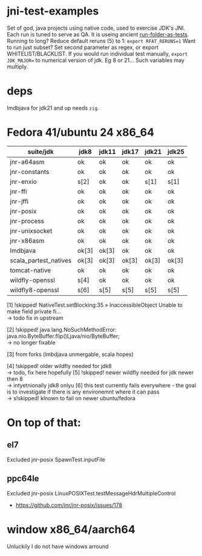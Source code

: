 # jni-test-examples
Set of god, java projects using native code, used to exercise JDK's JNI.
Each run is tuned to serve as QA.
It is useing ancient [run-folder-as-tests](https://github.com/rh-openjdk/run-folder-as-tests).
Running to long? Reduce default reruns (5) to 1: `export RFAT_RERUNS=1`
Want to run just subset? Set second parameter as regex, or export WHITELIST/BLACKLIST.
If you would run individual test manually, `export JDK_MAJOR=` to numerical version of jdk. Eg 8 or 21...
Such variables may multiply.

# deps
lmdbjava for jdk21 and up needs `zig`. 

# Fedora 41/ubuntu 24 x86_64
| suite/jdk              | jdk8       | jdk11      | jdk17      | jdk21      | jdk25      |
| -----------------------| ---------- |----------- | -----------| ---------- | ---------- |
|jnr-a64asm              | ok         | ok         | ok         | ok         | ok         |
|jnr-constants           | ok         | ok         | ok         | ok         | ok         |
|jnr-enxio               | s[2]       | ok         | ok         | s[1]       |  s[1]      |
|jnr-ffi                 | ok         | ok         | ok         | ok         | ok         |
|jnr-jffi                | ok         | ok         | ok         | ok         | ok         |
|jnr-posix               | ok         | ok         | ok         | ok         | ok         |
|jnr-process             | ok         | ok         | ok         | ok         | ok         |
|jnr-unixsocket          | ok         | ok         | ok         | ok         | ok         |
|jnr-x86asm              | ok         | ok         | ok         | ok         | ok         |
|lmdbjava                | ok[3]      | ok[3]      | ok         | ok         | ok         |
|scala_partest_natives   | ok[3]      | ok[3]      | ok[3]      | ok[3]      | ok[3]      |
|tomcat-native           | ok         | ok         | ok         | ok         | ok         |
|wildfly-openssl         | s[4]       | ok         | ok         | ok         | ok         |
|wildfly8-openssl        | s[6]       | s[5]       | s[5]       | s[5]       | s[5]       |

[1] !skipped!  NativeTest.setBlocking:35 » InaccessibleObject Unable to make field private fi...</br>
	   -> todo fix in upstream

[2] !skipped!  java.lang.NoSuchMethodError: java.nio.ByteBuffer.flip()Ljava/nio/ByteBuffer;</br>
   -> no longer fixable

[3] from forks (lmbdjava unmergable, scala hopes)

[4] !skipped!  older wildfly needed for jdk8</br>
   -> todo, fix here hopefully
[5] !skipped!  newer wildfly needed for jdk newer then 8</br>
   -> intyetnionally jdk8 onlyu
[6] this test currently fails everywhere - the goal is to investigate if there is any environemnt where it can pass</br>
   -> s!skipped! klnown to fail on newer ubuntu/fedora

# On top of that:
## el7
Excluded jnr-posix SpawnTest.inputFile 

## ppc64le
Excluded jnr-posix LinuxPOSIXTest.testMessageHdrMultipleControl
 * https://github.com/jnr/jnr-posix/issues/178

# window x86_64/aarch64
Unluckily I do not have windows arround

